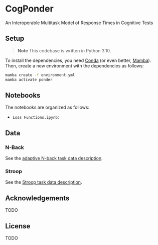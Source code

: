 # CogPonder

An Interoperable Multitask Model of Response Times in Cognitive Tests


## Setup

> **Note**
> This codebase is written in Python 3.10.

To install the dependencies, you need [Conda](https://conda.io/projects/conda/en/latest/user-guide/install/index.html) (or even better, [Mamba](https://mamba.readthedocs.io/en/latest/installation.html)). Then, create a new environment with the dependencies as follows:


```bash
mamba create -f environment.yml
mamba activate ponder
```

## Notebooks

The notebooks are organized as follows:

- `Loss Functions.ipynb`:

## Data

### N-Back

See the [adaptive N-back task data description](data/Self_Regulation_Ontology/README.md#adaptive-n-back).


### Stroop

See the [Stroop task data description](data/Self_Regulation_Ontology/README.md#stroop-task).

## Acknowledgements
TODO

## License
TODO
